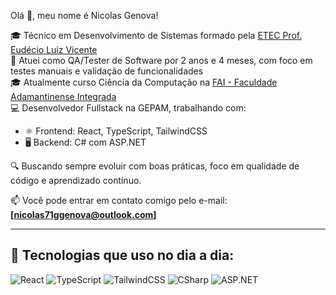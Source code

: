 Olá 👋, meu nome é Nicolas Genova!

🎓 Técnico em Desenvolvimento de Sistemas formado pela [ETEC Prof. Eudécio Luiz Vicente](https://etec.sp.gov.br/)  
🧪 Atuei como QA/Tester de Software por 2 anos e 4 meses, com foco em testes manuais e validação de funcionalidades  
🎓 Atualmente curso Ciência da Computação na [FAI - Faculdade Adamantinense Integrada](https://fai.com.br)  
💻 Desenvolvedor Fullstack na GEPAM, trabalhando com:

- ⚛️ Frontend: React, TypeScript, TailwindCSS  
- 🖥️ Backend: C# com ASP.NET  

🔍 Buscando sempre evoluir com boas práticas, foco em qualidade de código e aprendizado contínuo.

📫 Você pode entrar em contato comigo pelo e-mail: **[nicolas71ggenova@outlook.com]**

---

## 🚀 Tecnologias que uso no dia a dia:

![React](https://img.shields.io/badge/-React-61DAFB?logo=react&logoColor=fff&style=flat-square)
![TypeScript](https://img.shields.io/badge/-TypeScript-3178C6?logo=typescript&logoColor=fff&style=flat-square)
![TailwindCSS](https://img.shields.io/badge/-Tailwind-38B2AC?logo=tailwind-css&logoColor=fff&style=flat-square)
![CSharp](https://img.shields.io/badge/-C%23-68217A?logo=c-sharp&logoColor=fff&style=flat-square)
![ASP.NET](https://img.shields.io/badge/-ASP.NET-512BD4?logo=dotnet&logoColor=fff&style=flat-square)
